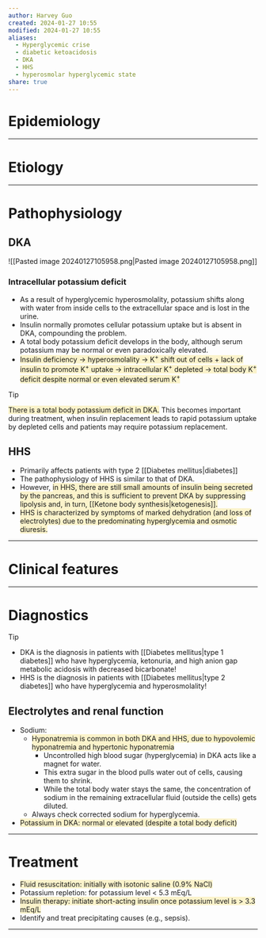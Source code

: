 ```yaml
---
author: Harvey Guo
created: 2024-01-27 10:55
modified: 2024-01-27 10:55
aliases:
  - Hyperglycemic crise
  - diabetic ketoacidosis
  - DKA
  - HHS
  - hyperosmolar hyperglycemic state
share: true
---
```

# Epidemiology


---
# Etiology


---
# Pathophysiology
## DKA
![[Pasted image 20240127105958.png|Pasted image 20240127105958.png]]
### Intracellular potassium deficit
- As a result of hyperglycemic hyperosmolality, potassium shifts along with water from inside cells to the extracellular space and is lost in the urine.
- Insulin normally promotes cellular potassium uptake but is absent in DKA, compounding the problem.
- A total body potassium deficit develops in the body, although serum potassium may be normal or even paradoxically elevated.
- <span style="background:rgba(240, 200, 0, 0.2)">Insulin deficiency → hyperosmolality → K<sup>+</sup> shift out of cells + lack of insulin to promote K<sup>+</sup> uptake → intracellular K<sup>+</sup> depleted → total body K<sup>+</sup> deficit despite normal or even elevated serum K<sup>+</sup></span>
>[!tip] 
><span style="background:rgba(240, 200, 0, 0.2)">There is a total body potassium deficit in DKA.</span> This becomes important during treatment, when insulin replacement leads to rapid potassium uptake by depleted cells and patients may require potassium replacement.
## HHS
- Primarily affects patients with type 2 [[Diabetes mellitus|diabetes]]
- The pathophysiology of HHS is similar to that of DKA.
- However, <span style="background:rgba(240, 200, 0, 0.2)">in HHS, there are still small amounts of insulin being secreted by the pancreas, and this is sufficient to prevent DKA by suppressing lipolysis and, in turn, [[Ketone body synthesis|ketogenesis]]. </span>
- <span style="background:rgba(240, 200, 0, 0.2)">HHS is characterized by symptoms of marked dehydration (and loss of electrolytes) due to the predominating hyperglycemia and osmotic diuresis.</span>

---
# Clinical features


---
# Diagnostics
>[!tip] 
>- DKA is the diagnosis in patients with [[Diabetes mellitus|type 1 diabetes]] who have hyperglycemia, ketonuria, and high anion gap metabolic acidosis with decreased bicarbonate!
>- HHS is the diagnosis in patients with [[Diabetes mellitus|type 2 diabetes]] who have hyperglycemia and hyperosmolality!
## Electrolytes and renal function
- Sodium:
	- <span style="background:rgba(240, 200, 0, 0.2)">Hyponatremia is common in both DKA and HHS, due to hypovolemic hyponatremia  and hypertonic hyponatremia </span>
		- Uncontrolled high blood sugar (hyperglycemia) in DKA acts like a magnet for water.
		- This extra sugar in the blood pulls water out of cells, causing them to shrink.
		- While the total body water stays the same, the concentration of sodium in the remaining extracellular fluid (outside the cells) gets diluted.
	- Always check corrected sodium for hyperglycemia. 
- <span style="background:rgba(240, 200, 0, 0.2)">Potassium in DKA: normal or elevated (despite a total body deficit)</span>

---
# Treatment
- <span style="background:rgba(240, 200, 0, 0.2)">Fluid resuscitation: initially with isotonic saline (0.9% NaCl)</span>
- Potassium repletion: for potassium level < 5.3 mEq/L 
- <span style="background:rgba(240, 200, 0, 0.2)">Insulin therapy: initiate short-acting insulin once potassium level is > 3.3 mEq/L</span>
- Identify and treat precipitating causes (e.g., sepsis).

---
